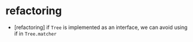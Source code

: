# refactoring

- [refactoring] if `Tree` is implemented as an interface, we can avoid using if in `Tree.matcher`
